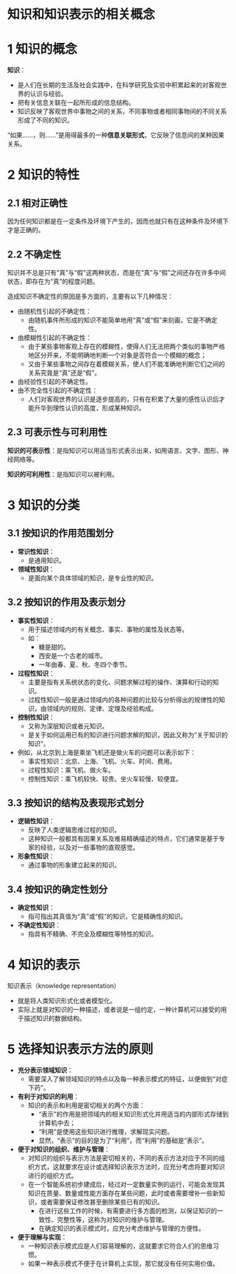 # 知识和知识表示的相关概念

# 1 知识的概念

**知识**：

- 是人们在长期的生活及社会实践中，在科学研究及实验中积累起来的对客观世界的认识与经验。
- 把有关信息关联在一起所形成的信息结构。
- 知识反映了客观世界中事物之间的关系，不同事物或者相同事物间的不同关系形成了不同的知识。

“如果......，则......”是用得最多的一种**信息关联形式**，它反映了信息间的某种因果关系。

# 2 知识的特性

## 2.1 相对正确性

因为任何知识都是在一定条件及环境下产生的，因而也就只有在这种条件及环境下才是正确的。

## 2.2 不确定性

知识并不总是只有“真”与“假”这两种状态，而是在“真”与“假”之间还存在许多中间状态，即存在为“真”的程度问题。

造成知识不确定性的原因是多方面的，主要有以下几种情况：

- 由随机性引起的不确定性：
  - 由随机事件所形成的知识不能简单地用“真”或“假”来刻画，它是不确定性。
- 由模糊性引起的不确定性：
  - 由于某些事物客观上存在的模糊性，使得人们无法把两个类似的事物严格地区分开来，不能明确地判断一个对象是否符合一个模糊的概念；
  - 又由于某些事物之间存在着模糊关系，使人们不能准确地判断它们之间的关系究竟是“真”还是“假”。
- 由经验性引起的不确定性。
- 由不完全性引起的不确定性：
  - 人们对客观世界的认识是逐步提高的，只有在积累了大量的感性认识后才能升华到理性认识的高度，形成某种知识。

## 2.3 可表示性与可利用性

**知识的可表示性**：是指知识可以用适当形式表示出来，如用语言、文字、图形、神经网络等。

**知识的可利用性**：是指知识可以被利用。

# 3 知识的分类

## 3.1 按知识的作用范围划分

- **常识性知识**：
  - 是通用知识。
- **领域性知识**：
  - 是面向某个具体领域的知识，是专业性的知识。

## 3.2 按知识的作用及表示划分

- **事实性知识**：
  - 用于描述领域内的有关概念、事实、事物的属性及状态等。
  - 如：
    - 糖是甜的。
    - 西安是一个古老的城市。
    - 一年由春、夏、秋、冬四个季节。
- **过程性知识**：
  - 主要是指有关系统状态的变化、问题求解过程的操作、演算和行动的知识。
  - 过程性知识一般是通过领域内的各种问题的比较与分析得出的规律性的知识，由领域内的规则、定律、定理及经验构成。
- **控制性知识**：
  - 又称为深层知识或者元知识。
  - 是关于如何运用已有的知识进行问题求解的知识，因此又称为“关于知识的知识”。
- 例如，从北京到上海是乘坐飞机还是做火车的问题可以表示如下：
  - 事实性知识：北京、上海、飞机、火车、时间、费用。
  - 过程性知识：乘飞机、做火车。
  - 控制性知识：乘飞机较快、较贵。坐火车较慢、较便宜。

## 3.3 按知识的结构及表现形式划分

- **逻辑性知识**：
  - 反映了人类逻辑思维过程的知识。
  - 这种知识一般都具有因果关系及难易精确描述的特点，它们通常是基于专家的经验，以及对一些事物的直观感觉。
- **形象性知识**：
  - 通过事物的形象建立起来的知识。

## 3.4 按知识的确定性划分

- **确定性知识**：
  - 指可指出其真值为“真”或“假”的知识，它是精确性的知识。
- **不确定性知识**：
  - 指具有不精确、不完全及模糊性等特性的知识。

# 4 知识的表示

知识表示（knowledge representation）

- 就是将人类知识形式化或者模型化。
- 实际上就是对知识的一种描述，或者说是一组约定，一种计算机可以接受的用于描述知识的数据结构。

# 5 选择知识表示方法的原则

- **充分表示领域知识**：
  - 需要深入了解领域知识的特点以及每一种表示模式的特征，以便做到“对症下药”。
- **有利于对知识的利用**：
  - 知识的表示和利用是密切相关的两个方面：
    - “表示”的作用是把领域内的相关知识形式化并用适当的内部形式存储到计算机中去；
    - “利用”是使用这些知识进行推理，求解现实问题。
    - 显然，“表示”的目的是为了“利用”，而“利用”的基础是“表示”。
- **便于对知识的组织、维护与管理**：
  - 对知识的组织与表示方法是密切相关的，不同的表示方法对应于不同的组织方式，这就要求在设计或选择知识表示方法时，应充分考虑将要对知识进行的组织方式。
  - 在一个智能系统初步建成后，经过对一定数量实例的运行，可能会发现其知识在质量、数量或性能方面存在某些问题，此时或者需要增补一些新知识，或者需要保证修改甚至删除某些已有的知识。
    - 在进行这些工作的时候，有需要进行多方面的检测，以保证知识的一致性、完整性等，这称为对知识的维护与管理。
    - 在确定知识的表示模式时，应充分考虑维护与管理的方便性。
- **便于理解与实现**：
  - 一种知识表示模式应是人们容易理解的，这就要求它符合人们的思维习惯。
  - 如果一种表示模式不便于在计算机上实现，那它就没有任何实用价值。